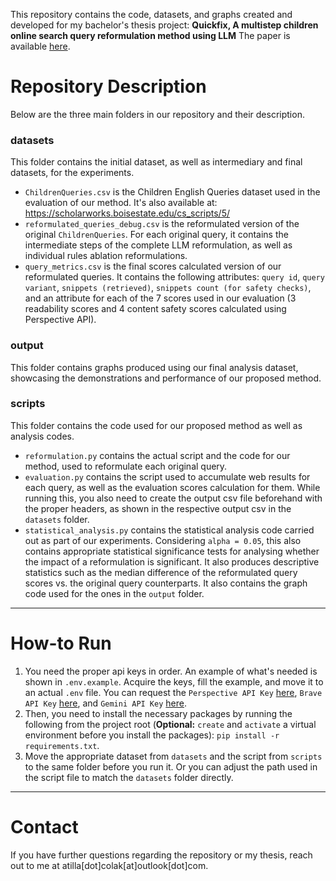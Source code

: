 This repository contains the code, datasets, and graphs created and developed for my bachelor's thesis project: <b>Quickfix, A multistep children online search query reformulation method using LLM</b>
The paper is available [here](https://resolver.tudelft.nl/uuid:8a8315a1-cccc-4115-baa1-bf8633983f40).


# Repository Description 
Below are the three main folders in our repository and their description. 

### datasets
This folder contains the initial dataset, as well as intermediary and final datasets, for the experiments. 
* `ChildrenQueries.csv` is the Children English Queries dataset used in the evaluation of our method. It's also available at: https://scholarworks.boisestate.edu/cs_scripts/5/
* `reformulated_queries_debug.csv` is the reformulated version of the original `ChildrenQueries`. For each original query, it contains the intermediate steps of the complete LLM reformulation, as well as individual rules ablation reformulations.
* `query_metrics.csv` is the final scores calculated version of our reformulated queries. It contains the following attributes: `query id`, `query variant`, `snippets (retrieved)`, `snippets count (for safety checks)`, and an attribute for each of the 7 scores used in our evaluation (3 readability scores and 4 content safety scores calculated using Perspective API).

### output
This folder contains graphs produced using our final analysis dataset, showcasing the demonstrations and performance of our proposed method. 

### scripts
This folder contains the code used for our proposed method as well as analysis codes. 
* `reformulation.py` contains the actual script and the code for our method, used to reformulate each original query.
* `evaluation.py` contains the script used to accumulate web results for each query, as well as the evaluation scores calculation for them. While running this, you also need to create the output csv file beforehand with the proper headers, as shown in the respective output csv in the `datasets` folder.
* `statistical_analysis.py` contains the statistical analysis code carried out as part of our experiments. Considering `alpha = 0.05`, this also contains appropriate statistical significance tests for analysing whether the impact of a reformulation is significant. It also produces descriptive statistics such as the median difference of the reformulated query scores vs. the original query counterparts. It also contains the graph code used for the ones in the `output` folder.

---
# How-to Run 
1) You need the proper api keys in order. An example of what's needed is shown in `.env.example`. Acquire the keys, fill the example, and move it to an actual `.env` file. You can request the `Perspective API Key` [here](https://developers.perspectiveapi.com/s/docs-enable-the-api?language=en_US), `Brave API Key` [here](https://api-dashboard.search.brave.com/register), and `Gemini API Key` [here](https://ai.google.dev/gemini-api/docs/api-key).
2) Then, you need to install the necessary packages by running the following from the project root (<b>Optional:</b> `create` and `activate` a virtual environment before you install the packages): `pip install -r requirements.txt`.
3) Move the appropriate dataset from `datasets` and the script from `scripts` to the same folder before you run it. Or you can adjust the path used in the script file to match the `datasets` folder directly. 
---

# Contact 
If you have further questions regarding the repository or my thesis, reach out to me at atilla[dot]colak[at]outlook[dot]com.
